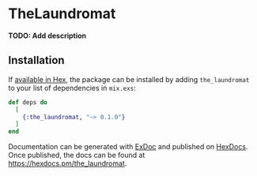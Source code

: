 # TheLaundromat

**TODO: Add description**

## Installation

If [available in Hex](https://hex.pm/docs/publish), the package can be installed
by adding `the_laundromat` to your list of dependencies in `mix.exs`:

```elixir
def deps do
  [
    {:the_laundromat, "~> 0.1.0"}
  ]
end
```

Documentation can be generated with [ExDoc](https://github.com/elixir-lang/ex_doc)
and published on [HexDocs](https://hexdocs.pm). Once published, the docs can
be found at <https://hexdocs.pm/the_laundromat>.

